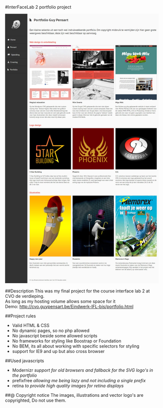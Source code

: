 #InterFaceLab 2 portfolio project

![alt text](cover.jpg "IFL2 pensart portfolio")

##Description
This was my final project for the course interface lab 2 at CVO de verdieping.  
As long as my hosting volume allows some space for it  
Demo: http://cvo.guypensart.be/Eindwerk-IFL-bis/portfolio.html

##Project rules
* Valid HTML & CSS
* No dynamic pages, so no php allowed
* No javascript beside some allowed scripts
* No frameworks for styling like Boostrap or Foundation
* No BEM, its all about working with specific selectors for styling
* support for IE9 and up but also cross browser

##Used javascripts
* Modernizr _support for old browsers and fallback for the SVG logo's in the portfolio_
* prefixfree _allowing me being lazy and not including a single prefix_
* retina _to provide high quality images for retina displays_

##@ Copyright notice
The images, illustrations and vector logo's are copyrighted, Do not use them.